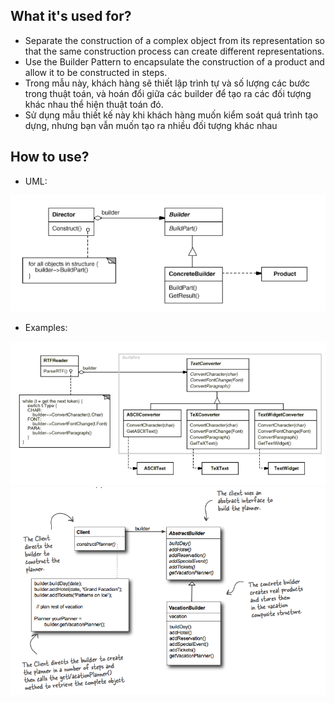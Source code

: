 ## What it's used for?
- Separate the construction of a complex object from its representation so that the same construction process can create different representations.
- Use the Builder Pattern to encapsulate the construction of a product and allow it to be constructed in steps.
- Trong mẫu này, khách hàng sẽ thiết lập trình tự và số lượng các bước trong thuật toán, và hoán đổi giữa các builder để tạo ra các đối tượng khác nhau thể hiện thuật toán đó.
- Sử dụng mẫu thiết kế này khi khách hàng muốn kiểm soát quá trình tạo dựng, nhưng bạn vẫn muốn tạo ra nhiều đối tượng khác nhau

## How to use?
- UML:
<img src="./pics/builder.png" />

- Examples:
<img src="./pics/builder-example-1.png" />

<img src="./pics/builder-example-2.png" />

